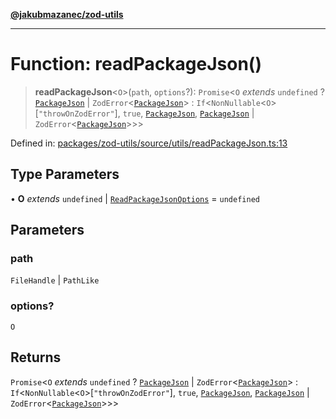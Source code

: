 [**@jakubmazanec/zod-utils**](../README.md)

---

# Function: readPackageJson()

> **readPackageJson**\<`O`\>(`path`, `options`?): `Promise`\<`O` _extends_ `undefined` ?
> [`PackageJson`](../type-aliases/PackageJson.md) \|
> `ZodError`\<[`PackageJson`](../type-aliases/PackageJson.md)\> :
> `If`\<`NonNullable`\<`O`\>\[`"throwOnZodError"`\], `true`,
> [`PackageJson`](../type-aliases/PackageJson.md), [`PackageJson`](../type-aliases/PackageJson.md)
> \| `ZodError`\<[`PackageJson`](../type-aliases/PackageJson.md)\>\>\>

Defined in:
[packages/zod-utils/source/utils/readPackageJson.ts:13](https://github.com/jakubmazanec/tools/blob/b189bd808f93a39eacbf7e401a82a754c5ce3b63/packages/zod-utils/source/utils/readPackageJson.ts#L13)

## Type Parameters

• **O** _extends_ `undefined` \| [`ReadPackageJsonOptions`](../interfaces/ReadPackageJsonOptions.md)
= `undefined`

## Parameters

### path

`FileHandle` | `PathLike`

### options?

`O`

## Returns

`Promise`\<`O` _extends_ `undefined` ? [`PackageJson`](../type-aliases/PackageJson.md) \|
`ZodError`\<[`PackageJson`](../type-aliases/PackageJson.md)\> :
`If`\<`NonNullable`\<`O`\>\[`"throwOnZodError"`\], `true`,
[`PackageJson`](../type-aliases/PackageJson.md), [`PackageJson`](../type-aliases/PackageJson.md) \|
`ZodError`\<[`PackageJson`](../type-aliases/PackageJson.md)\>\>\>
